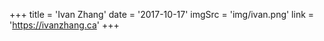 +++
    title = 'Ivan Zhang'
    date = '2017-10-17'
    imgSrc = 'img/ivan.png'
    link = 'https://ivanzhang.ca'
+++
